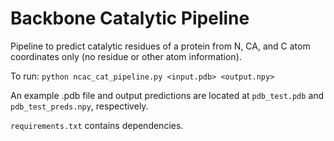 # Backbone Catalytic Pipeline
Pipeline to predict catalytic residues of a protein from N, CA, and C atom coordinates only (no residue or other atom information).

To run: `python ncac_cat_pipeline.py <input.pdb> <output.npy>`

An example .pdb file and output predictions are located at `pdb_test.pdb` and `pdb_test_preds.npy`, respectively.

`requirements.txt` contains dependencies.
